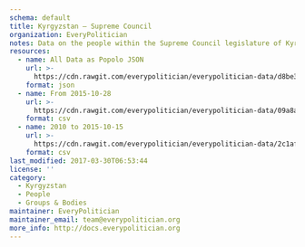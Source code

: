 ```yaml
---
schema: default
title: Kyrgyzstan — Supreme Council
organization: EveryPolitician
notes: Data on the people within the Supreme Council legislature of Kyrgyzstan.
resources:
  - name: All Data as Popolo JSON
    url: >-
      https://cdn.rawgit.com/everypolitician/everypolitician-data/d8be39148c2ba0bcd84edad509a33ee601640db0/data/Kyrgyzstan/Council/ep-popolo-v1.0.json
    format: json
  - name: From 2015-10-28
    url: >-
      https://cdn.rawgit.com/everypolitician/everypolitician-data/09a8a383e4d69d68bcf9fe881a954da09af6c805/data/Kyrgyzstan/Council/term-6.csv
    format: csv
  - name: 2010 to 2015-10-15
    url: >-
      https://cdn.rawgit.com/everypolitician/everypolitician-data/2c1af7ade6b0a89b6a510f1c12603c3e91bffadc/data/Kyrgyzstan/Council/term-5.csv
    format: csv
last_modified: 2017-03-30T06:53:44
license: ''
category:
  - Kyrgyzstan
  - People
  - Groups & Bodies
maintainer: EveryPolitician
maintainer_email: team@everypolitician.org
more_info: http://docs.everypolitician.org
---
```

